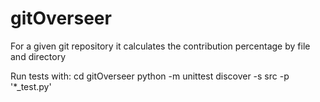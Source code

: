 # gitOverseer
For a given git repository it calculates the contribution percentage by file and directory

Run tests with:
cd gitOverseer
python -m unittest discover -s src -p '*_test.py'